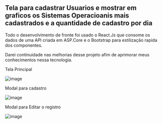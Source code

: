## Tela para cadastrar Usuarios e mostrar em graficos os Sistemas Operacioanis mais cadastrados e a quantidade de cadastro por dia 

Todo o desenvolvimento de fronte foi usado o React.Js que consome os dados de uma API criada em ASP.Core e o Bootstrap para estilização rapida dos componentes. 

Darei continuidade nas melhorias desse projeto afim de aprimorar meus conhecimentos nessa tecnologia.

Tela Principal 

![image](https://user-images.githubusercontent.com/80727067/228360840-499af5d9-029c-4a33-b947-5733992dbfc1.png)


Modal para cadastro

![image](https://user-images.githubusercontent.com/80727067/228361008-22cb0e49-79e3-43b8-9e1f-2bf41cb937b5.png)


Modal para Editar o registro

![image](https://user-images.githubusercontent.com/80727067/228361177-5f6eab7c-5fca-4e79-975d-196bc743954d.png)
